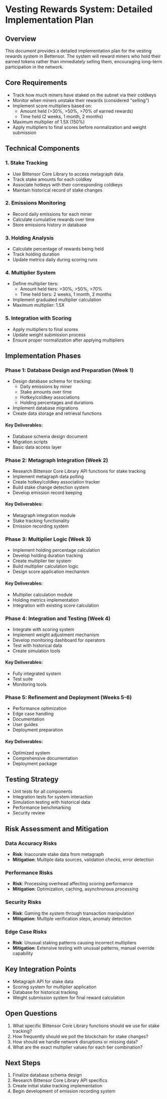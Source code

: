 # Vesting Rewards System: Detailed Implementation Plan

## Overview
This document provides a detailed implementation plan for the vesting rewards system in Bettensor. The system will reward miners who hold their earned tokens rather than immediately selling them, encouraging long-term participation in the network.

## Core Requirements
- Track how much miners have staked on the subnet via their coldkeys
- Monitor when miners unstake their rewards (considered "selling")
- Implement score multipliers based on:
  - Amount held (>30%, >50%, >70% of earned rewards)
  - Time held (2 weeks, 1 month, 2 months)
- Maximum multiplier of 1.5X (150%)
- Apply multipliers to final scores before normalization and weight submission

## Technical Components

### 1. Stake Tracking
- Use Bittensor Core Library to access metagraph data
- Track stake amounts for each coldkey
- Associate hotkeys with their corresponding coldkeys
- Maintain historical record of stake changes

### 2. Emissions Monitoring
- Record daily emissions for each miner
- Calculate cumulative rewards over time
- Store emissions history in database

### 3. Holding Analysis
- Calculate percentage of rewards being held
- Track holding duration
- Update metrics daily during scoring runs

### 4. Multiplier System
- Define multiplier tiers:
  - Amount held tiers: >30%, >50%, >70%
  - Time held tiers: 2 weeks, 1 month, 2 months
- Implement graduated multiplier calculation
- Maximum multiplier: 1.5X

### 5. Integration with Scoring
- Apply multipliers to final scores
- Update weight submission process
- Ensure proper normalization after applying multipliers

## Implementation Phases

### Phase 1: Database Design and Preparation (Week 1)
- Design database schema for tracking:
  - Daily emissions by miner
  - Stake amounts over time
  - Hotkey/coldkey associations
  - Holding percentages and durations
- Implement database migrations
- Create data storage and retrieval functions

#### Key Deliverables:
- Database schema design document
- Migration scripts
- Basic data access layer

### Phase 2: Metagraph Integration (Week 2)
- Research Bittensor Core Library API functions for stake tracking
- Implement metagraph data polling
- Create hotkey/coldkey association tracker
- Build stake change detection system
- Develop emission record keeping

#### Key Deliverables:
- Metagraph integration module
- Stake tracking functionality
- Emission recording system

### Phase 3: Multiplier Logic (Week 3)
- Implement holding percentage calculation
- Develop holding duration tracking
- Create multiplier tier system
- Build multiplier calculation logic
- Design score application mechanism

#### Key Deliverables:
- Multiplier calculation module
- Holding metrics implementation
- Integration with existing score calculation

### Phase 4: Integration and Testing (Week 4)
- Integrate with scoring system
- Implement weight adjustment mechanism
- Develop monitoring dashboard for operators
- Test with historical data
- Create simulation tools

#### Key Deliverables:
- Fully integrated system
- Test suite
- Monitoring tools

### Phase 5: Refinement and Deployment (Weeks 5-6)
- Performance optimization
- Edge case handling
- Documentation
- User guides
- Deployment preparation

#### Key Deliverables:
- Optimized system
- Comprehensive documentation
- Deployment package

## Testing Strategy
- Unit tests for all components
- Integration tests for system interaction
- Simulation testing with historical data
- Performance benchmarking
- Security review

## Risk Assessment and Mitigation

### Data Accuracy Risks
- **Risk**: Inaccurate stake data from metagraph
- **Mitigation**: Multiple data sources, validation checks, error detection

### Performance Risks
- **Risk**: Processing overhead affecting scoring performance
- **Mitigation**: Optimization, caching, asynchronous processing

### Security Risks
- **Risk**: Gaming the system through transaction manipulation
- **Mitigation**: Multiple verification steps, anomaly detection

### Edge Case Risks
- **Risk**: Unusual staking patterns causing incorrect multipliers
- **Mitigation**: Extensive testing with unusual patterns, manual override capability

## Key Integration Points
- Metagraph API for stake data
- Scoring system for multiplier application
- Database for historical tracking
- Weight submission system for final reward calculation

## Open Questions
1. What specific Bittensor Core Library functions should we use for stake tracking?
2. How frequently should we poll the blockchain for stake changes?
3. How should we handle network disruptions or missing data?
4. What are the exact multiplier values for each tier combination?

## Next Steps
1. Finalize database schema design
2. Research Bittensor Core Library API specifics
3. Create initial stake tracking implementation
4. Begin development of emission recording system 